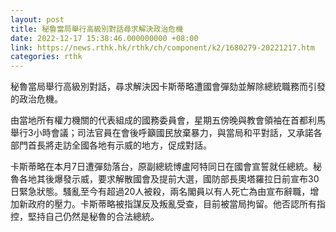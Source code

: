 ```yaml
---
layout: post
title: 秘魯當局舉行高級別對話尋求解決政治危機
date: 2022-12-17 15:38:46.000000000 +08:00
link: https://news.rthk.hk/rthk/ch/component/k2/1680279-20221217.htm
categories: rthk
---
```


秘魯當局舉行高級別對話，尋求解決因卡斯蒂略遭國會彈劾並解除總統職務而引發的政治危機。

由當地所有權力機關的代表組成的國務委員會，星期五傍晚與教會領袖在首都利馬舉行3小時會議；司法官員在會後呼籲國民放棄暴力，與當局和平對話，又承諾各部門首長將走訪全國各地有示威的地方，促成對話。

卡斯蒂略在本月7日遭彈劾落台，原副總統博盧阿特同日在國會宣誓就任總統。秘魯各地其後爆發示威，要求解散國會及提前大選，國防部長奧塔羅拉日前宣布30日緊急狀態。騷亂至今有超過20人被殺，兩名閣員以有人死亡為由宣布辭職，增加新政府的壓力。卡斯蒂略被指謀反及叛亂受查，目前被當局拘留。他否認所有指控，堅持自己仍然是秘魯的合法總統。
